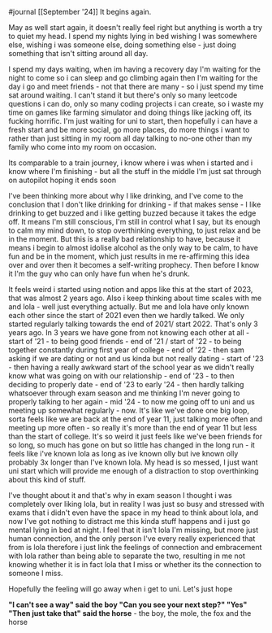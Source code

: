 #journal [[September '24]]
It begins again.

May as well start again, it doesn't really feel right but anything is worth a try to quiet my head. I spend my nights lying in bed wishing I was somewhere else, wishing i was someone else, doing something else - just doing something that isn't sitting around all day.

I spend my days waiting, when im having a recovery day I'm waiting for the night to come so i can sleep and go climbing again then I'm waiting for the day i go and meet friends - not that there are many - so i just spend my time sat around waiting. I can't stand it but there's only so many leetcode questions i can do, only so many coding projects i can create, so i waste my time on games like farming simulator and doing things like jacking off, its fucking horrific. I'm just waiting for uni to start, then hopefully i can have a fresh start and be more social, go more places, do more things i want to rather than just sitting in my room all day talking to no-one other than my family who come into my room on occasion.

Its comparable to a train journey, i know where i was when i started and i know where I'm finishing - but all the stuff in the middle I'm just sat through on autopilot hoping it ends soon

I've been thinking more about why I like drinking, and I've come to the conclusion that I don't like drinking for drinking - if that makes sense - I like drinking to get buzzed and i like getting buzzed because it takes the edge off. It means I'm still conscious, I'm still in control what I say, but its enough to calm my mind down, to stop overthinking everything, to just relax and be in the moment. But this is a really bad relationship to have, because it means i begin to almost idolise alcohol as the only way to be calm, to have fun and be in the moment, which just results in me re-affirming this idea over and over then it becomes a self-writing prophecy. Then before I know it I'm the guy who can only have fun when he's drunk.

It feels weird i started using notion and apps like this at the start of 2023, that was almost 2 years ago. Also i keep thinking about time scales with me and lola - well just everything actually. But me and lola have only known each other since the start of 2021 even then we hardly talked. We only started regularly talking towards the end of 2021/ start 2022. That's only 3 years ago. In 3 years we have gone from not knowing each other at all - start of '21 - to being good friends - end of '21 / start of '22 - to being together constantly during first year of college - end of '22 - then sam asking if we are dating or not and us kinda but not really dating - start of '23 - then having a really awkward start of the school year as we didn't really know what was going on with our relationship - end of '23 - to then deciding to properly date - end of '23 to early '24 - then hardly talking whatsoever through exam season and me thinking I'm never going to properly talking to her again - mid  '24 - to now me going off to uni and us meeting up somewhat regularly - now. It's like we've done one big loop, sorta feels like we are back at the end of year 11, just talking more often and meeting up more often - so really it's more than the end of year 11 but less than the start of college. It's so weird it just feels like we've been friends for so long, so much has gone on but so little has changed in the long run - it feels like i've known lola as long as ive known olly but ive known olly probably 3x longer than I've known lola. My head is so messed, I just want uni start which will provide me enough of a distraction to stop overthinking about this kind of stuff. 

I've thought about it and that's why in exam season I thought i was completely over liking lola, but in reality I was just so busy and stressed with exams that i didn't even have the space in my head to think about lola, and now I've got nothing to distract me this kinda stuff happens and i just go mental lying in bed at night. I feel that it isn't lola I'm missing, but more just human connection, and the only person I've every really experienced that from is lola therefore i just link the feelings of connection and embracement with lola rather than being able to separate the two, resulting in me not knowing whether it is in fact lola that I miss or whether its the connection to someone I miss. 

Hopefully the feeling will go away when i get to uni. Let's just hope

**"I can't see a way" said the boy
"Can you see your next step?"
"Yes"
"Then just take that" said the horse** - the boy, the mole, the fox and the horse